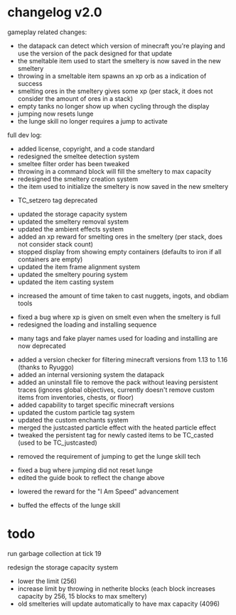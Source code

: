 # changelog v2.0

gameplay related changes:

+ the datapack can detect which version of minecraft you're playing and use the version of the pack designed for that update
+ the smeltable item used to start the smeltery is now saved in the new smeltery
+ throwing in a smeltable item spawns an xp orb as a indication of success
+ smelting ores in the smeltery gives some xp (per stack, it does not consider the amount of ores in a stack)
+ empty tanks no longer show up when cycling through the display
+ jumping now resets lunge
+ the lunge skill no longer requires a jump to activate


full dev log:

+ added license, copyright, and a code standard
+ redesigned the smeltee detection system
+ smeltee filter order has been tweaked
+ throwing in a command block will fill the smeltery to max capacity
+ redesigned the smeltery creation system
+ the item used to initialize the smeltery is now saved in the new smeltery
- TC_setzero tag deprecated
+ updated the storage capacity system
+ updated the smeltery removal system
+ updated the ambient effects system
+ added an xp reward for smelting ores in the smeltery (per stack, does not consider stack count)
+ stopped display from showing empty containers (defaults to iron if all containers are empty)
+ updated the item frame alignment system
+ updated the smeltery pouring system
+ updated the item casting system
- increased the amount of time taken to cast nuggets, ingots, and obdiam tools
+ fixed a bug where xp is given on smelt even when the smeltery is full
+ redesigned the loading and installing sequence
- many tags and fake player names used for loading and installing are now deprecated
+ added a version checker for filtering minecraft versions from 1.13 to 1.16 (thanks to Ryuggo)
+ added an internal versioning system the datapack
+ added an uninstall file to remove the pack without leaving persistent traces (ignores global objectives, currently doesn't remove custom items from inventories, chests, or floor)
+ added capability to target specific minecraft versions
+ updated the custom particle tag system
+ updated the custom enchants system
+ merged the justcasted particle effect with the heated particle effect
+ tweaked the persistent tag for newly casted items to be TC_casted (used to be TC_justcasted)
- removed the requirement of jumping to get the lunge skill tech
+ fixed a bug where jumping did not reset lunge
+ edited the guide book to reflect the change above
- lowered the reward for the "I Am Speed" advancement
+ buffed the effects of the lunge skill



# todo

run garbage collection at tick 19

redesign the storage capacity system
- lower the limit (256)
- increase limit by throwing in netherite blocks (each block increases capacity by 256, 15 blocks to max smeltery)
- old smelteries will update automatically to have max capacity (4096)

